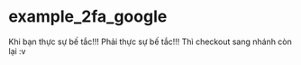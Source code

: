 # example_2fa_google
Khi bạn thực sự bế tắc!!!
Phải thực sự bế tắc!!!
Thì checkout sang nhánh còn lại :v
